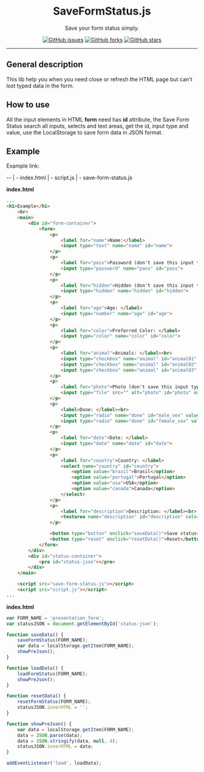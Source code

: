 <h1 align="center">SaveFormStatus.js</h1>

<p align="center">
Save your form status simply.
</p>

<p align="center">
<a href="https://github.com/PedroHenriqueDevBR/save-form-status.js/issues"><img alt="GitHub issues" src="https://img.shields.io/github/issues/PedroHenriqueDevBR/save-form-status.js"></a>
<a href="https://github.com/PedroHenriqueDevBR/save-form-status.js/network"><img alt="GitHub forks" src="https://img.shields.io/github/forks/PedroHenriqueDevBR/save-form-status.js?style=flat-square"></a>
<a href="https://github.com/PedroHenriqueDevBR/save-form-status.js/stargazers"><img alt="GitHub stars" src="https://img.shields.io/github/stars/PedroHenriqueDevBR/save-form-status.js?style=flat-square"></a>
</p> 

<hr>

## General description

This lib help you when you need close or refresh the HTML page but can't lost typed data in the form.

## How to use

All the input elements in HTML **form** need has **id** attribute, the Save Form Status search all inputs, selects and text areas, get the id, input type and value, use the LocalStorage to save form data in JSON format.

## Example

Example link: 

--
 | - index.html
 | - script.js
 | - save-form-status.js
 

**index.html**
```html
...
<h1>Example</h1>
    <hr>
    <main>
        <div id="form-container">
            <form>
                <p>
                    <label for="name">Name:</label>
                    <input type="text" name="name" id="name">
                </p>
                <p>
                    <label for="pass">Password (don't save this input type):</label>
                    <input type="password" name="pass" id="pass">
                </p>
                <p>
                    <label for="hidden">Hidden (don't save this input type):</label>
                    <input type="hidden" name="hidden" id="hidden">
                </p>
                <p>
                    <label for="age">Age: </label>
                    <input type="number" name="age" id="age">
                </p>
                <p>
                    <label for="color">Preferred Color: </label>
                    <input type="color" name="color" id="color">
                </p>
                <p>
                    <label for="animal">Animals: </label><br>
                    <input type="checkbox" name="animal" id="animal01" value="Dog">Dog<br>
                    <input type="checkbox" name="animal" id="animal02" value="Cat">Cat<br>
                    <input type="checkbox" name="animal" id="animal03" value="Ramster">Ramster<br>
                </p>
                <p>
                    <label for="photo">Photo (don't save this input type): </label>
                    <input type="file" src="" alt="photo" id="photo" name="photo">
                </p>
                <p>
                    <label>Done: </label><br>
                    <input type="radio" name="done" id="male_sex" value="Yes">Yes<br>
                    <input type="radio" name="done" id="female_sex" value="No">No<br>
                </p>
                <p>
                    <label for="date">Date: </label>
                    <input type="date" name="date" id="date">
                </p>
                <p>
                    <label for="country">Country: </label>
                    <select name="country" id="country">
                        <option value="brazil">Brasil</option>
                        <option value="portugal">Portugal</option>
                        <option value="usa">USA</option>
                        <option value="canada">Canada</option>
                    </select>
                </p>
                <p>
                    <label for="description">Description: </label><br>
                    <textarea name="description" id="description" cols="30" rows="10"></textarea>
                </p>

                <button type="button" onclick="saveData()">Save status</button>
                <button type="reset" onclick="resetData()">Reset</button>
            </form>
        </div>
        <div id="status-container">
            <pre id="status-json"></pre>
        </div>
    </main>

    <script src="save-form-status.js"></script>
    <script src="script.js"></script>
...
```

**index.html**
```javascript
var FORM_NAME = 'presentation_form';
var statusJSON = document.getElementById('status-json');

function saveData() {
    saveFormStatus(FORM_NAME);
    var data = localStorage.getItem(FORM_NAME);
    showPreJson();
}

function loadData() {
    loadFormStatus(FORM_NAME);
    showPreJson();
}

function resetData() {
    resetFormStatus(FORM_NAME);
    statusJSON.innerHTML = '';
}

function showPreJson() {
    var data = localStorage.getItem(FORM_NAME);
    data = JSON.parse(data);
    data = JSON.stringify(data, null, 4);
    statusJSON.innerHTML = data;
}

addEventListener('load', loadData);
```
